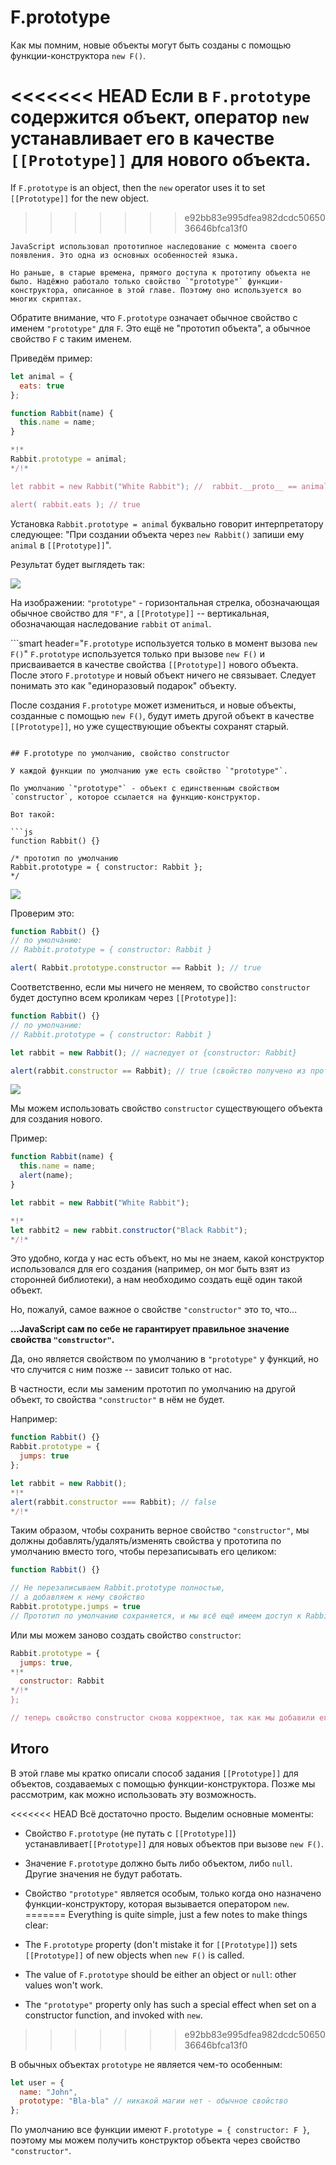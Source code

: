 # F.prototype

Как мы помним, новые объекты могут быть созданы с помощью функции-конструктора `new F()`.

<<<<<<< HEAD
Если в `F.prototype` содержится объект, оператор `new` устанавливает его в качестве `[[Prototype]]` для нового объекта.
=======
If `F.prototype` is an object, then the `new` operator uses it to set `[[Prototype]]` for the new object.
>>>>>>> e92bb83e995dfea982dcdc5065036646bfca13f0

```smart
JavaScript использовал прототипное наследование с момента своего появления. Это одна из основных особенностей языка.

Но раньше, в старые времена, прямого доступа к прототипу объекта не было. Надёжно работало только свойство `"prototype"` функции-конструктора, описанное в этой главе. Поэтому оно используется во многих скриптах.
```

Обратите внимание, что `F.prototype` означает обычное свойство с именем `"prototype"` для `F`. Это ещё не "прототип объекта", а обычное свойство `F` с таким именем.

Приведём пример:

```js run
let animal = {
  eats: true
};

function Rabbit(name) {
  this.name = name;
}

*!*
Rabbit.prototype = animal;
*/!*

let rabbit = new Rabbit("White Rabbit"); //  rabbit.__proto__ == animal

alert( rabbit.eats ); // true
```

Установка `Rabbit.prototype = animal` буквально говорит интерпретатору следующее: "При создании объекта через `new Rabbit()` запиши ему `animal` в `[[Prototype]]`".

Результат будет выглядеть так:

![](proto-constructor-animal-rabbit.svg)

На изображении: `"prototype"` - горизонтальная стрелка, обозначающая обычное свойство для `"F"`, а `[[Prototype]]` -- вертикальная, обозначающая наследование `rabbit` от `animal`.

```smart header="`F.prototype` используется только в момент вызова `new F()`"
`F.prototype` используется только при вызове `new F()` и присваивается в качестве свойства `[[Prototype]]` нового объекта. После этого `F.prototype` и новый объект ничего не связывает. Следует понимать это как "единоразовый подарок" объекту.

После создания `F.prototype` может измениться, и новые объекты, созданные с помощью `new F()`, будут иметь другой объект в качестве `[[Prototype]]`, но уже существующие объекты сохранят старый.
```

## F.prototype по умолчанию, свойство constructor

У каждой функции по умолчанию уже есть свойство `"prototype"`.

По умолчанию `"prototype"` - объект с единственным свойством `constructor`, которое ссылается на функцию-конструктор.

Вот такой:

```js
function Rabbit() {}

/* прототип по умолчанию
Rabbit.prototype = { constructor: Rabbit };
*/
```

![](function-prototype-constructor.svg)

Проверим это:

```js run
function Rabbit() {}
// по умолчанию:
// Rabbit.prototype = { constructor: Rabbit }

alert( Rabbit.prototype.constructor == Rabbit ); // true
```

Соответственно, если мы ничего не меняем, то свойство `constructor` будет доступно всем кроликам через `[[Prototype]]`:

```js run
function Rabbit() {}
// по умолчанию:
// Rabbit.prototype = { constructor: Rabbit }

let rabbit = new Rabbit(); // наследует от {constructor: Rabbit}

alert(rabbit.constructor == Rabbit); // true (свойство получено из прототипа)
```

![](rabbit-prototype-constructor.svg)

Мы можем использовать свойство `constructor` существующего объекта для создания нового.

Пример:

```js run
function Rabbit(name) {
  this.name = name;
  alert(name);
}

let rabbit = new Rabbit("White Rabbit");

*!*
let rabbit2 = new rabbit.constructor("Black Rabbit");
*/!*
```

Это удобно, когда у нас есть объект, но мы не знаем, какой конструктор использовался для его создания (например, он мог быть взят из сторонней библиотеки), а нам необходимо создать ещё один такой объект.

Но, пожалуй, самое важное о свойстве `"constructor"` это то, что...

**...JavaScript сам по себе не гарантирует правильное значение свойства `"constructor"`.**

Да, оно является свойством по умолчанию в `"prototype"` у функций, но что случится с ним позже -- зависит только от нас.

В частности, если мы заменим прототип по умолчанию на другой объект, то свойства `"constructor"` в нём не будет.

Например:

```js run
function Rabbit() {}
Rabbit.prototype = {
  jumps: true
};

let rabbit = new Rabbit();
*!*
alert(rabbit.constructor === Rabbit); // false
*/!*
```

Таким образом, чтобы сохранить верное свойство `"constructor"`, мы должны добавлять/удалять/изменять свойства у прототипа по умолчанию вместо того, чтобы перезаписывать его целиком:

```js
function Rabbit() {}

// Не перезаписываем Rabbit.prototype полностью,
// а добавляем к нему свойство
Rabbit.prototype.jumps = true
// Прототип по умолчанию сохраняется, и мы всё ещё имеем доступ к Rabbit.prototype.constructor
```

Или мы можем заново создать свойство `constructor`:

```js
Rabbit.prototype = {
  jumps: true,
*!*
  constructor: Rabbit
*/!*
};

// теперь свойство constructor снова корректное, так как мы добавили его
```


## Итого

В этой главе мы кратко описали способ задания `[[Prototype]]` для объектов, создаваемых с помощью функции-конструктора. Позже мы рассмотрим, как можно использовать эту возможность.

<<<<<<< HEAD
Всё достаточно просто. Выделим основные моменты:

- Свойство `F.prototype` (не путать с `[[Prototype]]`) устанавливает`[[Prototype]]` для новых объектов при вызове `new F()`.
- Значение `F.prototype` должно быть либо объектом, либо `null`. Другие значения не будут работать.
-  Свойство `"prototype"` является особым, только когда оно назначено функции-конструктору, которая вызывается оператором `new`.
=======
Everything is quite simple, just a few notes to make things clear:

- The `F.prototype` property (don't mistake it for `[[Prototype]]`) sets `[[Prototype]]` of new objects when `new F()` is called.
- The value of `F.prototype` should be either an object or `null`: other values won't work.
-  The `"prototype"` property only has such a special effect when set on a constructor function, and invoked with `new`.
>>>>>>> e92bb83e995dfea982dcdc5065036646bfca13f0

В обычных объектах `prototype` не является чем-то особенным:
```js
let user = {
  name: "John",
  prototype: "Bla-bla" // никакой магии нет - обычное свойство
};
```

По умолчанию все функции имеют `F.prototype = { constructor: F }`, поэтому мы можем получить конструктор объекта через свойство `"constructor"`.
